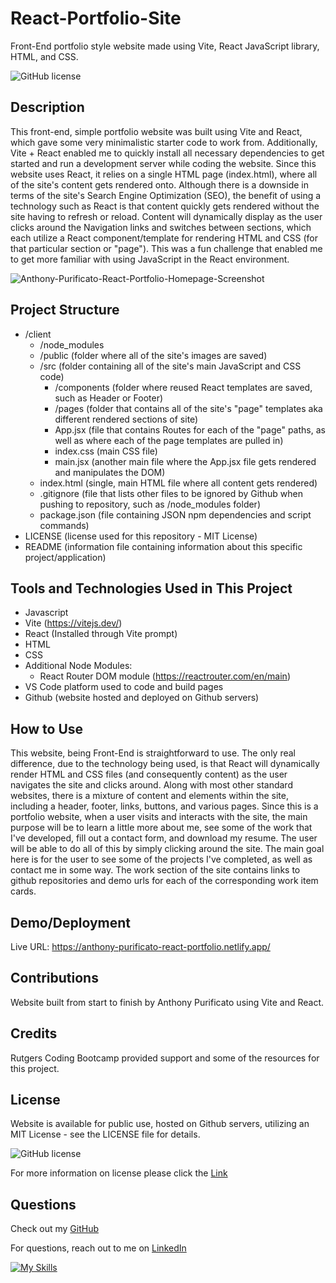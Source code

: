 # React-Portfolio-Site
Front-End portfolio style website made using Vite, React JavaScript library, HTML, and CSS.

![GitHub license](https://img.shields.io/badge/License-MIT-brightgreen.svg)

## Description
This front-end, simple portfolio website was built using Vite and React, which gave some very minimalistic starter code to work from. Additionally, Vite + React enabled me to quickly install all necessary dependencies to get started and run a development server while coding the website. Since this website uses React, it relies on a single HTML page (index.html), where all of the site's content gets rendered onto. Although there is a downside in terms of the site's Search Engine Optimization (SEO), the benefit of using a technology such as React is that content quickly gets rendered without the site having to refresh or reload. Content will dynamically display as the user clicks around the Navigation links and switches between sections, which each utilize a React component/template for rendering HTML and CSS (for that particular section or "page"). This was a fun challenge that enabled me to get more familiar with using JavaScript in the React environment.

![Anthony-Purificato-React-Portfolio-Homepage-Screenshot](https://github.com/apurificato/React-Portfolio-Site/assets/161912493/bb99ad98-1624-4aae-888c-59c4ef441c77)

## Project Structure
- /client
    - /node_modules
    - /public (folder where all of the site's images are saved)
    - /src (folder containing all of the site's main JavaScript and CSS code)
        - /components (folder where reused React templates are saved, such as Header or Footer)
        - /pages (folder that contains all of the site's "page" templates aka different rendered sections of site)
        - App.jsx (file that contains Routes for each of the "page" paths, as well as where each of the page templates are pulled in)
        - index.css (main CSS file)
        - main.jsx (another main file where the App.jsx file gets rendered and manipulates the DOM)
    - index.html (single, main HTML file where all content gets rendered)
    - .gitignore (file that lists other files to be ignored by Github when pushing to repository, such as /node_modules folder)
    - package.json (file containing JSON npm dependencies and script commands)
- LICENSE (license used for this repository - MIT License)
- README (information file containing information about this specific project/application)

## Tools and Technologies Used in This Project
- Javascript
- Vite (https://vitejs.dev/)
- React (Installed through Vite prompt)
- HTML
- CSS
- Additional Node Modules:
  - React Router DOM module (https://reactrouter.com/en/main)
- VS Code platform used to code and build pages
- Github (website hosted and deployed on Github servers)

## How to Use
This website, being Front-End is straightforward to use. The only real difference, due to the technology being used, is that React will dynamically render HTML and CSS files (and consequently content) as the user navigates the site and clicks around. Along with most other standard websites, there is a mixture of content and elements within the site, including a header, footer, links, buttons, and various pages. Since this is a portfolio website, when a user visits and interacts with the site, the main purpose will be to learn a little more about me, see some of the work that I've developed, fill out a contact form, and download my resume. The user will be able to do all of this by simply clicking around the site. The main goal here is for the user to see some of the projects I've completed, as well as contact me in some way. The work section of the site contains links to github repositories and demo urls for each of the corresponding work item cards.

## Demo/Deployment
Live URL: https://anthony-purificato-react-portfolio.netlify.app/

## Contributions
Website built from start to finish by Anthony Purificato using Vite and React.

## Credits
Rutgers Coding Bootcamp provided support and some of the resources for this project.

## License
Website is available for public use, hosted on Github servers, utilizing an MIT License - see the LICENSE file for details.

![GitHub license](https://img.shields.io/badge/License-MIT-brightgreen.svg)
  
For more information on license please click the [Link](https://opensource.org/licenses/MIT)

## Questions
Check out my [GitHub](https://github.com/apurificato) 
  
For questions, reach out to me on [LinkedIn](https://www.linkedin.com/in/apurificato/)

[![My Skills](https://skillicons.dev/icons?i=linkedin)](https://www.linkedin.com/in/apurificato/)
